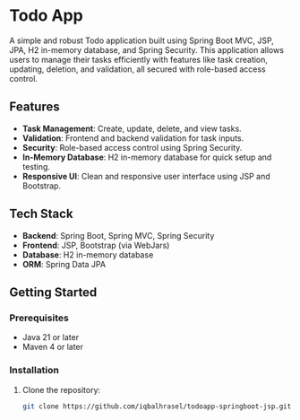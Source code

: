 # Todo App

A simple and robust Todo application built using Spring Boot MVC, JSP, JPA, H2 in-memory database, and Spring Security. This application allows users to manage their tasks efficiently with features like task creation, updating, deletion, and validation, all secured with role-based access control.

## Features

- **Task Management**: Create, update, delete, and view tasks.
- **Validation**: Frontend and backend validation for task inputs.
- **Security**: Role-based access control using Spring Security.
- **In-Memory Database**: H2 in-memory database for quick setup and testing.
- **Responsive UI**: Clean and responsive user interface using JSP and Bootstrap.

## Tech Stack

- **Backend**: Spring Boot, Spring MVC, Spring Security
- **Frontend**: JSP, Bootstrap (via WebJars)
- **Database**: H2 in-memory database
- **ORM**: Spring Data JPA

## Getting Started

### Prerequisites

- Java 21 or later
- Maven 4 or later

### Installation

1. Clone the repository:

   ```bash
   git clone https://github.com/iqbalhrasel/todoapp-springboot-jsp.git
   

